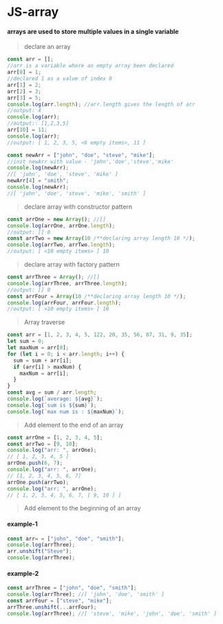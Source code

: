 # JS-array

#### arrays are used to store multiple values in a single variable

> declare an array

```js
const arr = [];
//arr is a variable where an empty array been declared
arr[0] = 1;
//declared 1 as a value of index 0
arr[1] = 2;
arr[2] = 3;
arr[3] = 5;
console.log(arr.length); //arr.length gives the length of arr
//output: 4
console.log(arr);
//output:: [1,2,3,5]
arr[10] = 11;
console.log(arr);
//output: [ 1, 2, 3, 5, <6 empty items>, 11 ]
```

```js
const newArr = ["john", "doe", "steve", "mike"];
//init newArr with value - 'john','doe','steve','mike'
console.log(newArr);
//[ 'john', 'doe', 'steve', 'mike' ]
newArr[4] = "smith";
console.log(newArr);
//[ 'john', 'doe', 'steve', 'mike', 'smith' ]
```

> declare array with constructor pattern

```js
const arrOne = new Array(); //[]
console.log(arrOne, arrOne.length);
//output: [] 0
const arrTwo = new Array(10 /**declaring array length 10 */);
console.log(arrTwo, arrTwo.length);
//output: [ <10 empty items> ] 10
```

> declare array with factory pattern

```js
const arrThree = Array(); //[]
console.log(arrThree, arrThree.length);
//output: [] 0
const arrFour = Array(10 /**declaring array length 10 */);
console.log(arrFour, arrFour.length);
//output: [ <10 empty items> ] 10
```

> Array traverse

```js
const arr = [1, 2, 3, 4, 5, 122, 20, 35, 56, 87, 31, 9, 35];
let sum = 0;
let maxNum = arr[0];
for (let i = 0; i < arr.length; i++) {
  sum = sum + arr[i];
  if (arr[i] > maxNum) {
    maxNum = arr[i];
  }
}
const avg = sum / arr.length;
console.log(`average: ${avg}`);
console.log(`sum is ${sum}`);
console.log(`max num is : ${maxNum}`);
```

> Add element to the end of an array

```js
const arrOne = [1, 2, 3, 4, 5];
const arrTwo = [9, 10];
console.log("arr: ", arrOne);
// [ 1, 2, 3, 4, 5 ]
arrOne.push(6, 7);
console.log("arr: ", arrOne);
// [1, 2, 3, 4, 5, 6, 7]
arrOne.push(arrTwo);
console.log("arr: ", arrOne);
// [ 1, 2, 3, 4, 5, 6, 7, [ 9, 10 ] ]
```

> Add element to the beginning of an array

#### example-1

```js
const arr= = ["john", "doe", "smith"];
console.log(arrThree);
arr.unshift("Steve");
console.log(arrThree);
```

#### example-2

```js
const arrThree = ["john", "doe", "smith"];
console.log(arrThree); //[ 'john', 'doe', 'smith' ]
const arrFour = ["steve", "mike"];
arrThree.unshift(...arrFour);
console.log(arrThree); //[ 'steve', 'mike', 'john', 'doe', 'smith' ]
```
